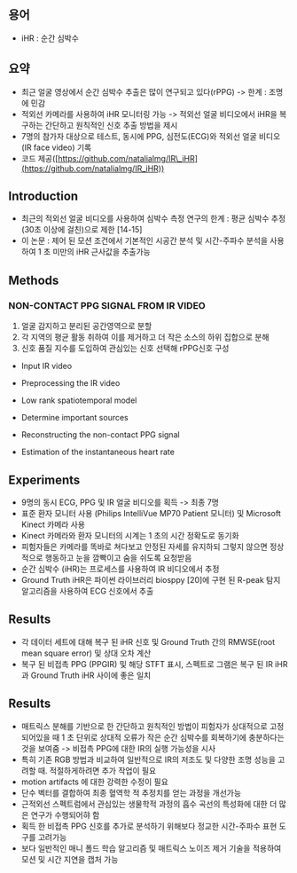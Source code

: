 ## 용어

-   iHR : 순간 심박수

## 요약

-   최근 얼굴 영상에서 순간 심박수 추출은 많이 연구되고 있다(rPPG) -> 한계 : 조명에 민감
-   적외선 카메라를 사용하여 iHR 모니터링 가능 -> 적외선 얼굴 비디오에서 iHR을 복구하는 간단하고 원칙적인 신호 추출 방법을 제시
-   7명의 참가자 대상으로 테스트, 동시에 PPG, 심전도(ECG)와 적외선 얼굴 비디오(IR face video) 기록
-   코드 제공([https://github.com/natalialmg/IR\_iHR](https://github.com/natalialmg/IR_iHR))

## Introduction

-   최근의 적외선 얼굴 비디오를 사용하여 심박수 측정 연구의 한계 : 평균 심박수 추정(30초 이상에 걸친)으로 제한 \[14-15\]
-   이 논문 : 제어 된 모션 조건에서 기본적인 시공간 분석 및 시간-주파수 분석을 사용하여 1 초 미만의 iHR 근사값을 추출가능

## Methods

### NON-CONTACT PPG SIGNAL FROM IR VIDEO

1.  얼굴 감지하고 분리된 공간영역으로 분할
2.  각 지역의 평균 활동 취하여 이를 제거하고 더 작은 소스의 하위 집합으로 분해
3.  신호 품질 지수를 도입하여 관심있는 신호 선택해 rPPG신호 구성

-   Input IR video
    
-   Preprocessing the IR video
    
-   Low rank spatiotemporal model
    
-   Determine important sources
    
-   Reconstructing the non-contact PPG signal
    
-   Estimation of the instantaneous heart rate
    

## Experiments

-   9명의 동시 ECG, PPG 및 IR 얼굴 비디오를 획득 -> 최종 7명
-   표준 환자 모니터 사용 (Philips IntelliVue MP70 Patient 모니터) 및 Microsoft Kinect 카메라 사용
-   Kinect 카메라와 환자 모니터의 시계는 1 초의 시간 정확도로 동기화
-   피험자들은 카메라를 똑바로 쳐다보고 안정된 자세를 유지하되 그렇지 않으면 정상적으로 행동하고 눈을 깜빡이고 숨을 쉬도록 요청받음
-   순간 심박수 (iHR)는 프로세스를 사용하여 IR 비디오에서 추정
-   Ground Truth iHR은 파이썬 라이브러리 biosppy \[20\]에 구현 된 R-peak 탐지 알고리즘을 사용하여 ECG 신호에서 추출

## Results

-   각 데이터 세트에 대해 복구 된 iHR 신호 및 Ground Truth 간의 RMWSE(root mean square error) 및 상대 오차 계산
-   복구 된 비접촉 PPG (PPGIR) 및 해당 STFT 표시, 스펙트로 그램은 복구 된 IR iHR과 Ground Truth iHR 사이에 좋은 일치  

## Results

-   매트릭스 분해를 기반으로 한 간단하고 원칙적인 방법이 피험자가 상대적으로 고정되어있을 때 1 초 단위로 상대적 오류가 작은 순간 심박수를 회복하기에 충분하다는 것을 보여줌 -> 비접촉 PPG에 대한 IR의 실행 가능성을 시사
-   특히 기존 RGB 방법과 비교하여 일반적으로 IR의 저조도 및 다양한 조명 성능을 고려할 때. 적절하게하려면 추가 작업이 필요
-   motion artifacts 에 대한 강력한 수정이 필요
-   단수 벡터를 결합하여 최종 혈역학 적 추정치를 얻는 과정을 개선가능
-   근적외선 스펙트럼에서 관심있는 생물학적 과정의 흡수 곡선의 특성화에 대한 더 많은 연구가 수행되어햐 함
-   획득 한 비접촉 PPG 신호를 추가로 분석하기 위해보다 정교한 시간-주파수 표현 도구를 고려가능
-   보다 일반적인 매니 폴드 학습 알고리즘 및 매트릭스 노이즈 제거 기술을 적용하여 모션 및 시간 지연을 캡처 가능
